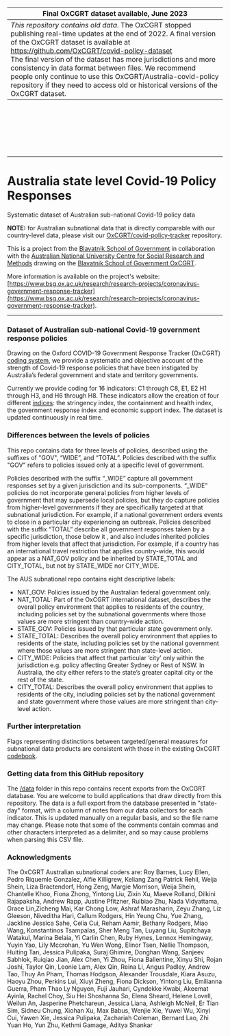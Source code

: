 | Final OxCGRT dataset available, June 2023 |
| --- |
| *This repository contains old data*. The OxCGRT stopped publishing real-time updates at the end of 2022. A final version of the OxCGRT dataset is available at https://github.com/OxCGRT/covid-policy-dataset<br/>The final version of the dataset has more jurisdictions and more consistency in data format between files. We recommend people only continue to use this OxCGRT/Australia-covid-policy repository if they need to access old or historical versions of the OxCGRT dataset. |

<br/>
<br/>
<br/>
<br/>
<br/>
<br/>

---

# Australia state level Covid-19 Policy Responses
Systematic dataset of Australian sub-national Covid-19 policy data

**NOTE:** for Australian subnational data that is directly comparable with our country-level data, please visit our [OxCGRT/covid-policy-tracker](https://github.com/OxCGRT/covid-policy-tracker) repository.

This is a project from the [Blavatnik School of Government](https://www.bsg.ox.ac.uk) in collaboration with the [Australian National University Centre for Social Research and Methods](https://csrm.cass.anu.edu.au/research/projects/oxcgrt-australian-subnational-dataset) drawing on the [Blavatnik School of Government OxCGRT](https://www.bsg.ox.ac.uk/covidtracker).

More information is available on the project's website: [https://www.bsg.ox.ac.uk/research/research-projects/coronavirus-government-response-tracker](https://www.bsg.ox.ac.uk/research/research-projects/coronavirus-government-response-tracker).

---

### Dataset of Australian sub-national Covid-19 government response policies

Drawing on the Oxford COVID-19 Government Response Tracker (OxCGRT) [coding system](https://github.com/OxCGRT/covid-policy-tracker/blob/master/documentation/codebook.md), we provide a systematic and objective account of the strength of Covid-19 response policies that have been instigated by Australia’s federal government and state and territory governments.  

Currently we provide coding for 16 indicators: C1 through C8, E1, E2 H1 through H3, and H6 through H8. These indicators allow the creation of four different [indices](https://github.com/OxCGRT/covid-policy-tracker/blob/master/documentation/index_methodology.md): the stringency index, the containment and health index, the government response index and economic support index. The dataset is updated continuously in real time. 

### Differences between the levels of policies 

This repo contains data for three levels of policies, described using the suffixes of "GOV", “WIDE”, and “TOTAL”. Policies described with the suffix "GOV" refers to policies issued only at a specific level of government. 

Policies described with the suffix “_WIDE” capture all government responses set by a given jurisdiction and its sub-components. “_WIDE” policies do not incorporate general policies from higher levels of government that may supersede local policies, but they do capture policies from higher-level governments if they are specifically targeted at that subnational jurisdiction. For example, if a national government orders events to close in a particular city experiencing an outbreak. Policies described with the suffix “TOTAL” describe all government responses taken by a specific jurisdiction, those below it , and also includes inherited policies from higher levels that affect that jurisdiction. For example, if a country has an international travel restriction that applies country-wide, this would appear as a NAT_GOV policy and be inherited by STATE_TOTAL and CITY_TOTAL, but not by STATE_WIDE nor CITY_WIDE. 

The AUS subnational repo contains eight descriptive labels: 

- NAT_GOV: Policies issued by the Australian federal government only. 
- NAT_TOTAL: Part of the OxCGRT international dataset, describes the overall policy environment that applies to residents of the country, including policies set by the subnational governments where those values are more stringent than country-wide action. 
- STATE_GOV: Policies issued by that particular state government only. 
- STATE_TOTAL: Describes the overall policy environment that applies to residents of the state, including policies set by the national government where those values are more stringent than state-level action. 
- CITY_WIDE: Policies that affect that particular ‘city’ only within the jurisdiction e.g. policy affecting Greater Sydney or Rest of NSW. In Australia, the city either refers to the state’s greater capital city or the rest of the state. 
- CITY_TOTAL: Describes the overall policy environment that applies to residents of the city, including policies set by the national government and state government where those values are more stringent than city-level action.


### Further interpretation

Flags representing distinctions between targeted/general measures for subnational data products are consistent with those in the existing OxCGRT [codebook](https://github.com/OxCGRT/covid-policy-tracker/blob/master/documentation/codebook.md). 

### Getting data from this GitHub repository

The [/data](data/) folder in this repo contains recent exports from the OxCGRT database. You are welcome to build applications that draw directly from this repository. The data is a full export from the database presented in "state-day" format, with a column of notes from our data collectors for each indicator. This is updated manually on a regular basis, and so the file name may change. Please note that some of the comments contain commas and other characters interpreted as a delimiter, and so may cause problems when parsing this CSV file.

### Acknowledgments

The OxCGRT Australian subnational coders are: 
Roy Barnes, Lucy Ellen, Pedro Riquemle Gonzalez, Alfie Killigrew, Keliang Zang Patrick Rehil, Weija Shein, Liza Bractendorf, Hong Zeng, Margie Morrison, Weija Shein, Chantelle Khoo, Fiona Zhong, Yintong Liu, Zixin Xu, Maeve Rolland, Dilkini Rajapaksha, Andrew Rapp, Justine Pfitzner, Ruibiao Zhu, Nada Vidyattama, Grace Lin,Zicheng Mai, Kar Chong Low, Ashraf Marasharin, Zeyu Zhang, Liz Gleeson, Niveditha Hari, Callum Rodgers, Hin Yeung Chu, Yue Zhang, Jackline Jessica Sahe, Celia Cui, Reham Aamir, Bethany Rodgers, Miao Wang, Konstantinos Tsampalas, Sher Meng Tan, Luyang Liu, Supitchaya Watakul, Marina Belaia, Yi Carlin Chen, Ruby Hynes, Lennox Hemingway, Yuyin Yao, Lily Mccrohan, Yu Wen Wong, Elinor Tsen, Nellie Thompson, Huiting Tan, Jessica Pulipaka, Suraj Ghimire, Donghan Wang, Sanjeev Sabhlok, Ruiqiao Jian, Alex Chen, Yi Zhou, Fiona Ballentine, Xinyu Shi, Rojan Joshi, Taylor Qin, Leonie Lam, Alex Qin, Reina Li, Angus Padley, Andrew Tao, Thuy An Pham, Thomas Hodgson, Alexander Trousdale, Kiara Asuzu, Haoyu Zhou, Perkins Lui, Xiuyi Zheng, Fiona Dickson, Yintong Liu, Emilianna Guerra, Pham Thao Ly Nguyen, Fuji Jauhari, Cyndekke Kwabi, Akeemat Ayinla, Rachel Choy, Siu Hei Shoshanna So, Elena Sheard, Helene Lovell, Weilun An, Jasperine Phetchareun, Jessica Liana, Ashleigh McNeil, Er Tian Sim, Sidneu Chung, Xiohan Xu, Max Babus, Wenjie Xie, Yuwei Wu, Xinyi Cui, Yawen Xie, Jessica Pulipaka, Zachariah Coleman, Bernard Lao, Zhi Yuan Ho, Yun Zhu, Kethmi Gamage, Aditya Shankar
